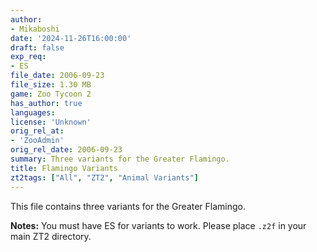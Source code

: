 ```yaml
---
author:
- Mikaboshi
date: '2024-11-26T16:00:00'
draft: false
exp_req:
- ES
file_date: 2006-09-23
file_size: 1.30 MB
game: Zoo Tycoon 2
has_author: true
languages:
license: 'Unknown'
orig_rel_at:
- 'ZooAdmin'
orig_rel_date: 2006-09-23
summary: Three variants for the Greater Flamingo.
title: Flamingo Variants
zt2tags: ["All", "ZT2", "Animal Variants"]
---
```

This file contains three variants for the Greater Flamingo.  

**Notes:** You must have ES for variants to work. Please place `.z2f` in your main ZT2 directory.
